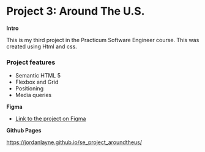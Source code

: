 # Project 3: Around The U.S.

**Intro**

This is my third project in the Practicum Software Engineer course. This was created using Html and css.

### Project features

- Semantic HTML 5
- Flexbox and Grid
- Positioning
- Media queries

**Figma**
- [Link to the project on Figma](https://www.figma.com/file/ii4xxsJ0ghevUOcssTlHZv/Sprint-3%3A-Around-the-US?node-id=6432%3A203&t=QU7P1Y0jG2EZtFFd-0)

**Github Pages**

https://jordanlayne.github.io/se_project_aroundtheus/

